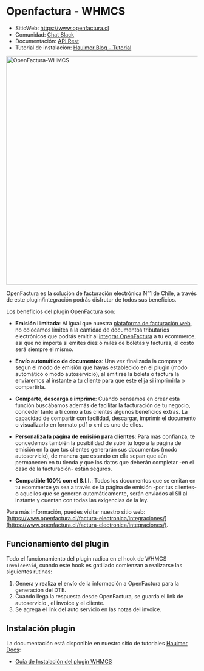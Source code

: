 Openfactura - WHMCS
=========
- SitioWeb: https://www.openfactura.cl
- Comunidad: [Chat Slack](https://communityinviter.com/apps/haulmer/haulmer)
- Documentación: [API Rest](http://docsapi-openfactura.haulmer.com/)
- Tutorial de instalación: [Haulmer Blog - Tutorial](https://haulmer.com/docs/autoservicio-de-boletas-y-facturas-para-whmcs/)

<img alt="OpenFactura-WHMCS" src="https://www.haulmer.com/docs/content/images/2019/09/FONDO3-1.png" width="600px">


OpenFactura es la solución de facturación electrónica N°1 de Chile, a través de este plugin/integración podrás disfrutar de todos sus beneficios.

Los beneficios del plugin OpenFactura son:

- **Emisión ilimitada**: Al igual que nuestra [plataforma de facturación web](http://learn-openfactura.haulmer.com), no colocamos límites a la cantidad de documentos tributarios electrónicos que podrás emitir al [integrar OpenFactura](https://www.openfactura.cl/) a tu ecommerce, así que no importa si emites diez o miles de boletas y facturas, el costo será siempre el mismo.

- **Envío automático de documentos**: Una vez finalizada la compra y segun el modo de emisión que hayas establecido en el plugin (modo automático o modo autoservicio), al emitirse la boleta o factura la enviaremos al instante a tu cliente para que este elija si imprimirla o compartirla.

- **Comparte, descarga e imprime**: Cuando pensamos en crear esta función buscábamos además de facilitar la facturación de tu negocio, conceder tanto a ti como a tus clientes algunos beneficios extras. La capacidad de compartir con facilidad, descargar, imprimir el documento o visualizarlo en formato pdf o xml es uno de ellos.

- **Personaliza la página de emisión para clientes**: Para más confianza, te concedemos también la posibilidad de subir tu logo a la página de emisión en la que tus clientes generarán sus documentos (modo autoservicio), de manera que estando en ella sepan que aún permanecen en tu tienda y que los datos que deberán completar -en el caso de la facturación- están seguros.

- **Compatible 100% con el S.I.I.**: Todos los documentos que se emitan en tu ecommerce ya sea a través de la página de emisión -por tus clientes- o aquellos que se generen automáticamente, serán enviados al SII al instante y cuentan con todas las exigencias de la ley.

Para más información, puedes visitar nuestro sitio web: [https://www.openfactura.cl/factura-electronica/integraciones/](https://www.openfactura.cl/factura-electronica/integraciones/).


Funcionamiento del plugin
-------------------------------

Todo el funcionamiento del plugin radica en el hook de WHMCS `InvoicePaid`, cuando este hook es gatillado comienzan a realizarse las siguientes rutinas:

 1. Genera y realiza el envío de la información a OpenFactura para la generación del DTE.
 2. Cuando llega la respuesta desde OpenFactura, se guarda el link de autoservicio , el invoice y el cliente.
 3. Se agrega el link del auto servicio en las notas del invoice.

Instalación plugin
-------------------------------

La documentación está disponible en nuestro sitio de tutoriales [Haulmer  Docs](https://www.haulmer.com/docs/):
  - [Guía de Instalación del plugin WHMCS](https://haulmer.com/docs/autoservicio-de-boletas-y-facturas-para-whmcs/)
